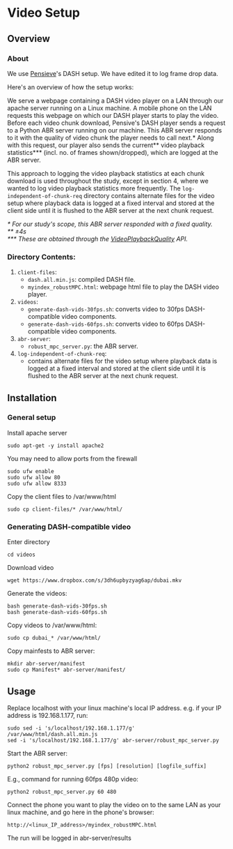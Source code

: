 # Video Setup

## Overview

### About

We use [Pensieve](https://github.com/hongzimao/pensieve)'s DASH setup. We have edited it to log frame drop data. 

Here's an overview of how the setup works:

We serve a webpage containing a DASH video player on a LAN through our apache server running on a Linux machine. A mobile phone on the LAN requests this webpage on which our DASH player starts to play the video. Before each video chunk download, Pensive's DASH player sends a request to a Python ABR server running on our machine. This ABR server responds to it with the quality of video chunk the player needs to call next.* Along with this request, our player also sends the current** video playback statistics*** (incl. no. of frames shown/dropped), which are logged at the ABR server.

This approach to logging the video playback statistics at each chunk download is used throughout the study, except in section 4, where we wanted to log video playback statistics more frequently. The  `log-independent-of-chunk-req` directory contains alternate files for the video setup where playback data is logged at a fixed interval and stored at the client side until it is flushed to the ABR server at the next chunk request.

*\* For our study's scope, this ABR server responded with a fixed quality.*
<br>
*\*\* ±4s*
<br>
*\*\*\* These are obtained through the [VideoPlaybackQuality](https://developer.mozilla.org/en-US/docs/Web/API/VideoPlaybackQuality) API.*

### Directory Contents:
1. `client-files`:
    - `dash.all.min.js`: compiled DASH file.
    - `myindex_robustMPC.html`: webpage html file to play the DASH video player.
2. `videos`:
    - `generate-dash-vids-30fps.sh`: converts video to 30fps DASH-compatible video components.
    - `generate-dash-vids-60fps.sh`: converts video to 60fps DASH-compatible video components.
3. `abr-server`:
    - `robust_mpc_server.py`: the ABR server.
4. `log-independent-of-chunk-req`:
    - contains alternate files for the video setup where playback data is logged at a fixed interval and stored at the client side until it is flushed to the ABR server at the next chunk request.

## Installation

### General setup

Install apache server
```
sudo apt-get -y install apache2
```

You may need to allow ports from the firewall
```
sudo ufw enable
sudo ufw allow 80
sudo ufw allow 8333
```

Copy the client files to /var/www/html
```
sudo cp client-files/* /var/www/html/
```

### Generating DASH-compatible video

Enter directory
```
cd videos
```

Download video
```
wget https://www.dropbox.com/s/3dh6upbyzyag6ap/dubai.mkv
```

Generate the videos:
```
bash generate-dash-vids-30fps.sh
bash generate-dash-vids-60fps.sh
```

Copy videos to /var/www/html:
```
sudo cp dubai_* /var/www/html/
```

Copy mainfests to ABR server:
```
mkdir abr-server/manifest
sudo cp Manifest* abr-server/manifest/
```

## Usage

Replace localhost with your linux machine's local IP address. e.g. if your IP address is 192.168.1.177, run: 
```
sudo sed -i 's/localhost/192.168.1.177/g' /var/www/html/dash.all.min.js
sed -i 's/localhost/192.168.1.177/g' abr-server/robust_mpc_server.py
```

Start the ABR server:
```
python2 robust_mpc_server.py [fps] [resolution] [logfile_suffix]
```
E.g., command for running 60fps 480p video:
```
python2 robust_mpc_server.py 60 480
```

Connect the phone you want to play the video on to the same LAN as your linux machine, and go here in the phone's browser:
```
http://<linux_IP_address>/myindex_robustMPC.html
```

The run will be logged in abr-server/results

